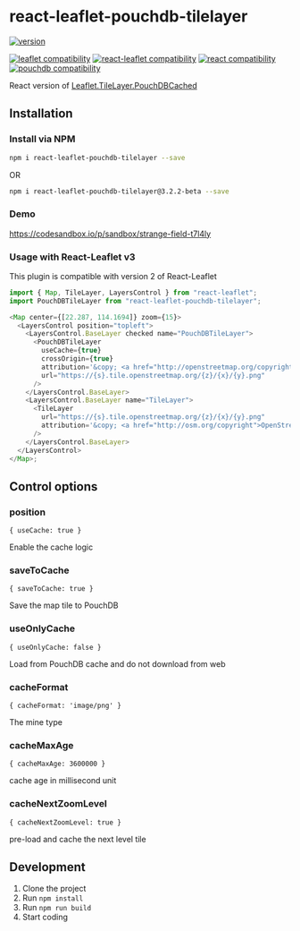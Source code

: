 # react-leaflet-pouchdb-tilelayer

[![version](https://img.shields.io/npm/v/react-leaflet-pouchdb-tilelayer.svg?style=plastic)](http://npm.im/react-leaflet-pouchdb-tilelayer)

[![leaflet compatibility](https://img.shields.io/npm/dependency-version/react-leaflet-pouchdb-tilelayer/peer/leaflet.svg?style=plastic)](https://github.com/hermanho/react-leaflet-pouchdb-tilelayer)
[![react-leaflet compatibility](https://img.shields.io/npm/dependency-version/react-leaflet-pouchdb-tilelayer/peer/react-leaflet.svg?style=plastic)](https://github.com/hermanho/react-leaflet-pouchdb-tilelayer)
[![react compatibility](https://img.shields.io/npm/dependency-version/react-leaflet-pouchdb-tilelayer/peer/react.svg?style=plastic)](https://github.com/hermanho/react-leaflet-pouchdb-tilelayer)
[![pouchdb compatibility](https://img.shields.io/npm/dependency-version/react-leaflet-pouchdb-tilelayer/peer/pouchdb.svg?style=plastic)](https://github.com/hermanho/react-leaflet-pouchdb-tilelayer)

React version of [Leaflet.TileLayer.PouchDBCached](https://github.com/MazeMap/Leaflet.TileLayer.PouchDBCached)

## Installation

### Install via NPM

```bash
npm i react-leaflet-pouchdb-tilelayer --save
```
OR
```bash
npm i react-leaflet-pouchdb-tilelayer@3.2.2-beta --save
```

### Demo

https://codesandbox.io/p/sandbox/strange-field-t7l4ly

### Usage with React-Leaflet v3

This plugin is compatible with version 2 of React-Leaflet

```javascript
import { Map, TileLayer, LayersControl } from "react-leaflet";
import PouchDBTileLayer from "react-leaflet-pouchdb-tilelayer";

<Map center={[22.287, 114.1694]} zoom={15}>
  <LayersControl position="topleft">
    <LayersControl.BaseLayer checked name="PouchDBTileLayer">
      <PouchDBTileLayer
        useCache={true}
        crossOrigin={true}
        attribution='&copy; <a href="http://openstreetmap.org/copyright">OpenStreetMap</a> contributors'
        url="https://{s}.tile.openstreetmap.org/{z}/{x}/{y}.png"
      />
    </LayersControl.BaseLayer>
    <LayersControl.BaseLayer name="TileLayer">
      <TileLayer
        url="https://{s}.tile.openstreetmap.org/{z}/{x}/{y}.png"
        attribution='&copy; <a href="http://osm.org/copyright">OpenStreetMap</a> contributors'
      />
    </LayersControl.BaseLayer>
  </LayersControl>
</Map>;
```

## Control options

### position

`{ useCache: true }`

Enable the cache logic

### saveToCache

`{ saveToCache: true }`

Save the map tile to PouchDB

### useOnlyCache

`{ useOnlyCache: false }`

Load from PouchDB cache and do not download from web

### cacheFormat

`{ cacheFormat: 'image/png' }`

The mine type

### cacheMaxAge

`{ cacheMaxAge: 3600000 }`

cache age in millisecond unit

### cacheNextZoomLevel

`{ cacheNextZoomLevel: true }`

pre-load and cache the next level tile



## Development
1. Clone the project
2. Run ```npm install```
3. Run ```npm run build```
4. Start coding
